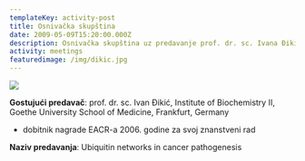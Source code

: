```yaml
---
templateKey: activity-post
title: Osnivačka skupština
date: 2009-05-09T15:20:00.000Z
description: Osnivačka skupština uz predavanje prof. dr. sc. Ivana Đikića
activity: meetings
featuredimage: /img/dikic.jpg
---
```

![](/img/dikic.jpg)

**Gostujući predavač**: prof. dr. sc. Ivan Đikić, Institute of Biochemistry II, Goethe University School of Medicine, Frankfurt, Germany

* dobitnik nagrade EACR-a 2006. godine za svoj znanstveni rad

**Naziv predavanja**: Ubiquitin networks in cancer pathogenesis